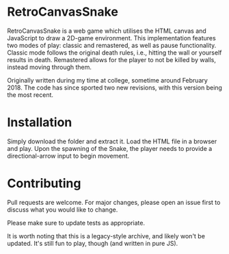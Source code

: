 # RetroCanvasSnake
RetroCanvasSnake is a web game which utilises the HTML canvas and JavaScript to draw a 2D-game environment. This implementation features two modes of play: classic and remastered, as well as pause functionality. Classic mode follows the original death rules, i.e., hitting the wall or yourself results in death. Remastered allows for the player to not be killed by walls, instead moving through them.

Originally written during my time at college, sometime around February 2018. The code has since sported two new revisions, with this version being the most recent.

# Installation
Simply download the folder and extract it. Load the HTML file in a browser and play. Upon the spawning of the Snake, the player needs to provide a directional-arrow input to begin movement.

# Contributing
Pull requests are welcome. For major changes, please open an issue first to discuss what you would like to change.

Please make sure to update tests as appropriate.

It is worth noting that this is a legacy-style archive, and likely won't be updated. It's still fun to play, though (and written in pure JS).
